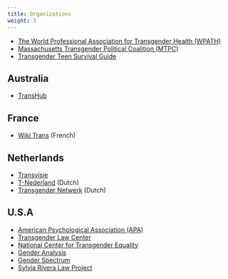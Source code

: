 ```yaml
---
title: Organizations
weight: 3
---
```


- [The World Professional Association for Transgender Health (WPATH)](https://www.wpath.org)
- [Massachusetts Transgender Political Coalition (MTPC)](https://www.masstpc.org)
- [Transgender Teen Survival Guide](https://transgenderteensurvivalguide.com)

## Australia

- [TransHub](https://www.transhub.org.au/)

## France

- [Wiki Trans](https://wikitrans.co) (French)

## Netherlands

- [Transvisie](https://transvisie.nl/information/)
- [T-Nederland](https://t-nederland.nl/) (Dutch)
- [Transgender Netwerk](https://www.transgendernetwerk.nl/) (Dutch)

## U.S.A

- [American Psychological Association (APA)](https://www.apa.org/topics/lgbtq)
- [Transgender Law Center](https://transgenderlawcenter.org)
- [National Center for Transgender Equality](https://transequality.org)
- [Gender Analysis](https://genderanalysis.net)
- [Gender Spectrum](http://www.genderspectrum.org)
- [Sylvia Rivera Law Project](https://srlp.org)
